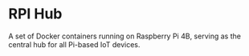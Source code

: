 # RPI Hub

A set of Docker containers running on Raspberry Pi 4B, serving as the central hub for all Pi-based IoT devices.